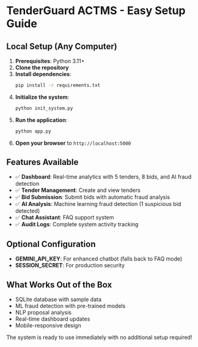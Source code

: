 # TenderGuard ACTMS - Easy Setup Guide
## Local Setup (Any Computer)
1. **Prerequisites**: Python 3.11+
2. **Clone the repository**
3. **Install dependencies**: 
   ```bash
   pip install -r requirements.txt
   ```
4. **Initialize the system**:
   ```bash
   python init_system.py
   ```
5. **Run the application**:
   ```bash
   python app.py
   ```
6. **Open your browser** to `http://localhost:5000`

## Features Available
- ✅ **Dashboard**: Real-time analytics with 5 tenders, 8 bids, and AI fraud detection
- ✅ **Tender Management**: Create and view tenders
- ✅ **Bid Submission**: Submit bids with automatic fraud analysis
- ✅ **AI Analysis**: Machine learning fraud detection (1 suspicious bid detected)
- ✅ **Chat Assistant**: FAQ support system
- ✅ **Audit Logs**: Complete system activity tracking

## Optional Configuration
- **GEMINI_API_KEY**: For enhanced chatbot (falls back to FAQ mode)
- **SESSION_SECRET**: For production security

## What Works Out of the Box
- SQLite database with sample data
- ML fraud detection with pre-trained models
- NLP proposal analysis
- Real-time dashboard updates
- Mobile-responsive design

The system is ready to use immediately with no additional setup required!
